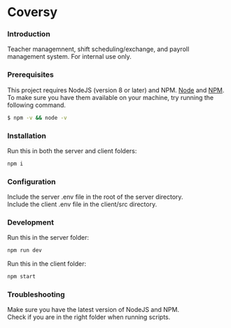 # Coversy

### Introduction

Teacher managemnent, shift scheduling/exchange, and payroll management system. For internal use only.

### Prerequisites

This project requires NodeJS (version 8 or later) and NPM.
[Node](http://nodejs.org/) and [NPM](https://npmjs.org/).
To make sure you have them available on your machine,
try running the following command.

```sh
$ npm -v && node -v
```

### Installation

Run this in both the server and client folders:

```sh
npm i
```

### Configuration

Include the server .env file in the root of the server directory. <br>
Include the client .env file in the client/src directory.

### Development

Run this in the server folder:

```sh
npm run dev
```

Run this in the client folder:

```sh
npm start
```

### Troubleshooting

Make sure you have the latest version of NodeJS and NPM. <br>
Check if you are in the right folder when running scripts.
